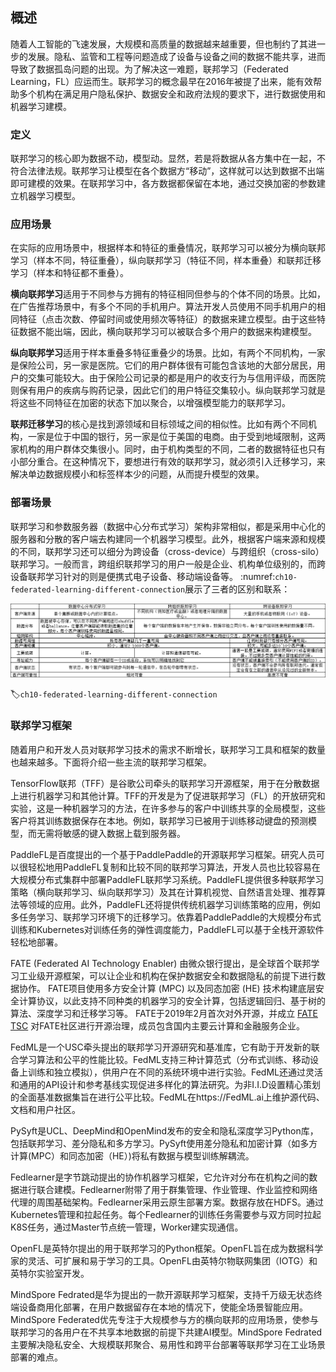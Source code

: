 ## 概述

随着人工智能的飞速发展，大规模和高质量的数据越来越重要，但也制约了其进一步的发展。隐私、监管和工程等问题造成了设备与设备之间的数据不能共享，进而导致了数据孤岛问题的出现。为了解决这一难题，联邦学习（Federated Learning，FL）应运而生。联邦学习的概念最早在2016年被提了出来，能有效帮助多个机构在满足用户隐私保护、数据安全和政府法规的要求下，进行数据使用和机器学习建模。

### 定义

联邦学习的核心即为数据不动，模型动。显然，若是将数据从各方集中在一起，不符合法律法规。联邦学习让模型在各个数据方“移动”，这样就可以达到数据不出端即可建模的效果。在联邦学习中，各方数据都保留在本地，通过交换加密的参数建立机器学习模型。

### 应用场景

在实际的应用场景中，根据样本和特征的重叠情况，联邦学习可以被分为横向联邦学习（样本不同，特征重叠），纵向联邦学习（特征不同，样本重叠）和联邦迁移学习（样本和特征都不重叠）。

**横向联邦学习**适用于不同参与方拥有的特征相同但参与的个体不同的场景。比如，在广告推荐场景中，有多个不同的手机用户。算法开发人员使用不同手机用户的相同特征（点击次数、停留时间或使用频次等特征）的数据来建立模型。由于这些特征数据不能出端，因此，横向联邦学习可以被联合多个用户的数据来构建模型。

**纵向联邦学习**适用于样本重叠多特征重叠少的场景。比如，有两个不同机构，一家是保险公司，另一家是医院。它们的用户群体很有可能包含该地的大部分居民，用户的交集可能较大。由于保险公司记录的都是用户的收支行为与信用评级，而医院则保有用户的疾病与购药记录，因此它们的用户特征交集较小。纵向联邦学习就是将这些不同特征在加密的状态下加以聚合，以增强模型能力的联邦学习。

**联邦迁移学习**的核心是找到源领域和目标领域之间的相似性。比如有两个不同机构，一家是位于中国的银行，另一家是位于美国的电商。由于受到地域限制，这两家机构的用户群体交集很小。同时，由于机构类型的不同，二者的数据特征也只有小部分重合。在这种情况下，要想进行有效的联邦学习，就必须引入迁移学习，来解决单边数据规模小和标签样本少的问题，从而提升模型的效果。

### 部署场景

联邦学习和参数服务器（数据中心分布式学习）架构非常相似，都是采用中心化的服务器和分散的客户端去构建同一个机器学习模型。此外，根据客户端来源和规模的不同，联邦学习还可以细分为跨设备（cross-device）与跨组织（cross-silo）联邦学习。一般而言，跨组织联邦学习的用户一般是企业、机构单位级别的，而跨设备联邦学习针对的则是便携式电子设备、移动端设备等。 :numref:`ch10-federated-learning-different-connection`展示了三者的区别和联系：

![数据中心分布式训练、跨组织和跨设备联邦学习的区别和联系](../img/ch10/ch10-federated-learning-different-connection.png)

:label:`ch10-federated-learning-different-connection`

### 联邦学习框架

随着用户和开发人员对联邦学习技术的需求不断增长，联邦学习工具和框架的数量也越来越多。下面将介绍一些主流的联邦学习框架。

TensorFlow联邦（TFF）是谷歌公司牵头的联邦学习开源框架，用于在分散数据上进行机器学习和其他计算。TFF的开发是为了促进联邦学习（FL）的开放研究和实验，这是一种机器学习的方法，在许多参与的客户中训练共享的全局模型，这些客户将其训练数据保存在本地。例如，联邦学习已被用于训练移动键盘的预测模型，而无需将敏感的键入数据上载到服务器。

PaddleFL是百度提出的一个基于PaddlePaddle的开源联邦学习框架。研究人员可以很轻松地用PaddleFL复制和比较不同的联邦学习算法，开发人员也比较容易在大规模分布式集群中部署PaddleFL联邦学习系统。PaddleFL提供很多种联邦学习策略（横向联邦学习、纵向联邦学习）及其在计算机视觉、自然语言处理、推荐算法等领域的应用。此外，PaddleFL还将提供传统机器学习训练策略的应用，例如多任务学习、联邦学习环境下的迁移学习。依靠着PaddlePaddle的大规模分布式训练和Kubernetes对训练任务的弹性调度能力，PaddleFL可以基于全栈开源软件轻松地部署。 

FATE (Federated AI Technology Enabler) 由微众银行提出，是全球首个联邦学习工业级开源框架，可以让企业和机构在保护数据安全和数据隐私的前提下进行数据协作。 FATE项目使用多方安全计算 (MPC) 以及同态加密 (HE) 技术构建底层安全计算协议，以此支持不同种类的机器学习的安全计算，包括逻辑回归、基于树的算法、深度学习和迁移学习等。 FATE于2019年2月首次对外开源，并成立 [FATE TSC](https://github.com/FederatedAI/FATE-Community/blob/master/FATE_Project_Technical_Charter.pdf) 对FATE社区进行开源治理，成员包含国内主要云计算和金融服务企业。 

FedML是一个USC牵头提出的联邦学习开源研究和基准库，它有助于开发新的联合学习算法和公平的性能比较。FedML支持三种计算范式（分布式训练、移动设备上训练和独立模拟），供用户在不同的系统环境中进行实验。FedML还通过灵活和通用的API设计和参考基线实现促进多样化的算法研究。为非I.I.D设置精心策划的全面基准数据集旨在进行公平比较。FedML在https://FedML.ai上维护源代码、文档和用户社区。

PySyft是UCL、DeepMind和OpenMind发布的安全和隐私深度学习Python库，包括联邦学习、差分隐私和多方学习。PySyft使用差分隐私和加密计算（如多方计算(MPC）和同态加密（HE）)将私有数据与模型训练解耦流。

Fedlearner是字节跳动提出的协作机器学习框架，它允许对分布在机构之间的数据进行联合建模。Fedlearner附带了用于群集管理、作业管理、作业监控和网络代理的周围基础架构。Fedlearner采用云原生部署方案。数据存放在HDFS。通过Kubernetes管理和拉起任务。每个Fedlearner的训练任务需要参与双方同时拉起K8S任务，通过Master节点统一管理，Worker建实现通信。 

OpenFL是英特尔提出的用于联邦学习的Python框架。OpenFL旨在成为数据科学家的灵活、可扩展和易于学习的工具。OpenFL由英特尔物联网集团（IOTG）和英特尔实验室开发。

MindSpore Fedrated是华为提出的一款开源联邦学习框架，支持千万级无状态终端设备商用化部署，在用户数据留存在本地的情况下，使能全场景智能应用。 MindSpore Federated优先专注于大规模参与方的横向联邦的应用场景，使参与联邦学习的各用户在不共享本地数据的前提下共建AI模型。MindSpore Fedrated主要解决隐私安全、大规模联邦聚合、易用性和跨平台部署等联邦学习在工业场景部署的难点。 